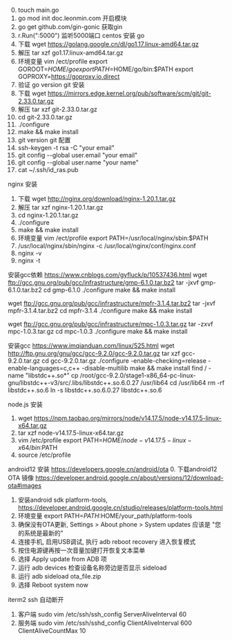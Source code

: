00. touch main.go
01. go mod init doc.leonmin.com 开启模块
02. go get github.com/gin-gonic 获取gin
03. r.Run(":5000") 监听5000端口
centos 安装 go
1. 下载 wget https://golang.google.cn/dl/go1.17.linux-amd64.tar.gz
2. 解压 tar xzf go1.17.linux-amd64.tar.gz
3. 环境变量 vim /ect/profile
export GOROOT=$HOME/go
export PATH=$HOME/go/bin:$PATH
export GOPROXY=https://goproxy.io,direct
4. 验证 go version
git 安装
1. 下载 wget https://mirrors.edge.kernel.org/pub/software/scm/git/git-2.33.0.tar.gz
2. 解压 tar xzf git-2.33.0.tar.gz
3. cd git-2.33.0.tar.gz
4. ./configure
5. make && make install
6. git version
git 配置
1. ssh-keygen -t rsa -C "your email"
2. git config --global user.email "your email"
3. git config --global user.name "your name"
4. cat ~/.ssh/id_ras.pub

nginx 安装
1. 下载 wget http://nginx.org/download/nginx-1.20.1.tar.gz
2. 解压 tar xzf nginx-1.20.1.tar.gz
3. cd nginx-1.20.1.tar.gz
4. ./configure
5. make && make install
6. 环境变量 vim /ect/profile
export PATH=/usr/local/nginx/sbin:$PATH
7. /usr/local/nginx/sbin/nginx -c /usr/local/nginx/conf/nginx.conf
8. nginx -v
9. nginx -t

安装gcc依赖 https://www.cnblogs.com/gyfluck/p/10537436.html
wget ftp://gcc.gnu.org/pub/gcc/infrastructure/gmp-6.1.0.tar.bz2
tar -jxvf gmp-6.1.0.tar.bz2
cd gmp-6.1.0
./configure
make && make install

wget ftp://gcc.gnu.org/pub/gcc/infrastructure/mpfr-3.1.4.tar.bz2
tar -jxvf mpfr-3.1.4.tar.bz2
cd mpfr-3.1.4
./configure
make && make install

wget ftp://gcc.gnu.org/pub/gcc/infrastructure/mpc-1.0.3.tar.gz
tar -zxvf mpc-1.0.3.tar.gz
cd mpc-1.0.3
./configure
make && make install

安装gcc https://www.imqianduan.com/linux/525.html
wget http://ftp.gnu.org/gnu/gcc/gcc-9.2.0/gcc-9.2.0.tar.gz
tar xzf gcc-9.2.0.tar.gz
cd gcc-9.2.0.tar.gz
./configure -enable-checking=release -enable-languages=c,c++ -disable-multilib
make && make install
find / -name "libstdc++.so*"
cp /root/gcc-9.2.0/stage1-x86_64-pc-linux-gnu/libstdc++-v3/src/.libs/libstdc++.so.6.0.27 /usr/lib64
cd /usr/lib64
rm -rf libstdc++.so.6
ln -s libstdc++.so.6.0.27 libstdc++.so.6

node.js 安装
1. wget https://npm.taobao.org/mirrors/node/v14.17.5/node-v14.17.5-linux-x64.tar.gz
2. tar xzf node-v14.17.5-linux-x64.tar.gz
3. vim /etc/profile
export PATH=$HOME/node-v14.17.5-linux-x64/bin:$PATH
4. source /etc/profile

android12 安装
https://developers.google.cn/android/ota
0. 下载android12 OTA 镜像 https://developer.android.google.cn/about/versions/12/download-ota#images
1. 安装android sdk platform-tools, https://developer.android.google.cn/studio/releases/platform-tools.html
2. 环境变量 export PATH=$PATH:$HOME/your_path/platform-tools
3. 确保没有OTA更新, Settings > About phone > System updates  应该是 "您的系统是最新的"
4. 连接手机, 启用USB调试, 执行 adb reboot recovery 进入恢复模式
5. 按住电源键再按一次音量加键打开恢复文本菜单
6. 选择 Apply update from ADB 项
7. 运行 adb devices 检查设备名称旁边是否显示 sideload
8. 运行 adb sideload ota_file.zip
9. 选择 Reboot system now

iterm2 ssh 自动断开
1. 客户端 sudo vim /etc/ssh/ssh_config
ServerAliveInterval 60
2. 服务端 sudo vim /etc/ssh/sshd_config
ClientAliveInterval 600
ClientAliveCountMax 10


